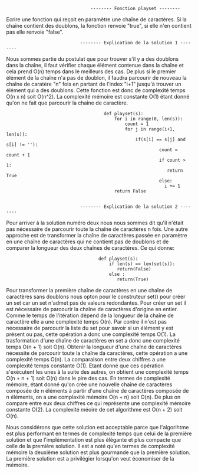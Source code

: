                                     -------- Fonction playset --------

Ecrire une fonction qui reçoit en paramètre une chaîne de caractères.
Si la chaîne contient des doublons, la fonction renvoie "true", si elle n'en contient pas elle renvoie "false".


                                -------- Explication de la solution 1 --------

Nous sommes partie du postulat que pour trouver s'il y a des doublons dans la chaîne, il faut vérifier chaque élément contenue dans la chaîne et cela prend O(n) temps dans le meilleurs des cas. De plus si le premier élément de la chaîne n'a pas de doublon, il faudra parcourir de nouveau la chaîne de caratère "n" fois en partant de l'index "i+1" jusqu'à trouver un élément qui a des doublons. Cette fonction est donc de complexité temps O(n x n) soit O(n^2).
La complexité mémoire est constante O(1) étant donné qu'on ne fait que parcourir la chaîne de caractère.

                                         def playset(s):
                                             for i in range(0, len(s)):
                                                 count = 1
                                                 for j in range(i+1, len(s)):
                                                     if(s[i] == s[j] and s[i] != ''):
                                                              count = count + 1
                                                              if count > 1:
                                                                 return True
                                                              else:
                                                                i += 1
                                             return False
                                             

                                -------- Explication de la solution 2 --------

Pour arriver à la solution numéro deux nous nous sommes dit qu'il n'était pas nécessaire de parcourir toute la chaîne de caractères n fois. Une autre approche est de transformer la chaîne de caractères passée en paramètre en une chaîne de caractères qui ne contient pas de doublons et de comparer la longueur des deux chaînes de caractères. Ce qui donne:

                                       def playset(s):
                                           if len(s) == len(set(s)):
                                              return(False)
                                           else :
                                              return(True)

Pour transformer la première chaîne de caractères en une chaîne de caractères sans doublons nous opton pour le construteur set() pour créer un set car un set n'admet pas de valeurs redondantes.
Pour créer un set il est nécessaire de parcourir la chaîne de caractères d'origine en entier. Comme le temps de l'itération dépend de la longueur de la chaîne de caractère elle a une complexité temps O(n). Par contre il n'est pas nécessaire de parcourir la liste du set pour savoir si un élément y est présent ou pas, cette opération a donc une complexité temps O(1). La trasformation d'une chaîne de caractères en set a donc une complexité temps O(n + 1) soit O(n). Obtenir la longueur d'une chaîne de caractères nécessite de parcourir toute la chaîne da caractères, cette opération a une complexité temps O(n). La comparaison entre deux chiffres a une complexité temps constante O(1). Etant donné que ces opération s'exécutent les unes à la suite des autres, on obtient une complexité temps O(n + n + 1) soit O(n) dans le pire des cas.
En termes de complexité mémoire, étant donné qu'on crée une nouvelle chaîne de caractères composée de n éléments à partir d'une chaîne de caractères composée de n éléments, on a une complaxité mémoire O(n + n) soit O(n). De plus on compare entre eux deux chiffres ce qui représente une complexité mémoire constante O(2). La complexité méoire de cet algorithme est O(n + 2) soit O(n).

Nous considérons que cette solution est acceptable parce que l'algorihtme est plus performant en termes de complexité temps que celui de la première solution et que l'implémentation est plus élégante et plus compacte que celle de la première solution. Il est a noté qu'en termes de complexité mémoire la deuxième solution est plus gourmande que la première solution. La première solution est a privilégier lorsqu'on veut économiser de la mémoire.